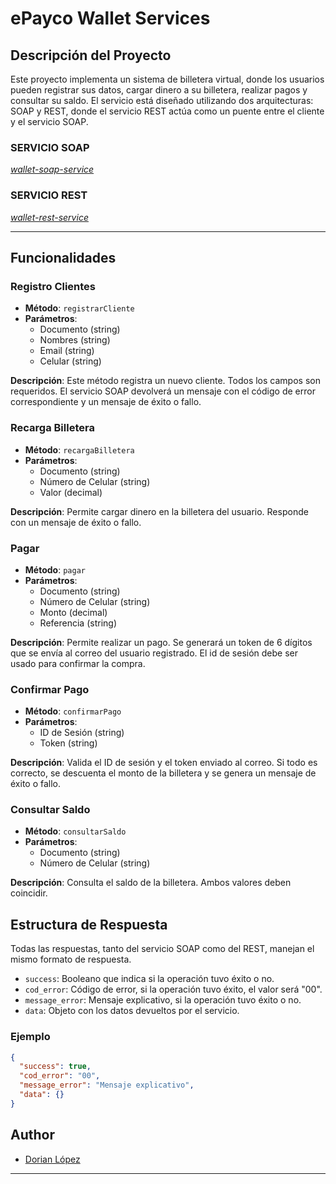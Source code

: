 # ePayco Wallet Services

## Descripción del Proyecto

Este proyecto implementa un sistema de billetera virtual, donde los usuarios pueden registrar sus datos, cargar dinero a su billetera, realizar pagos y consultar su saldo. El servicio está diseñado utilizando dos arquitecturas: SOAP y REST, donde el servicio REST actúa como un puente entre el cliente y el servicio SOAP.

### SERVICIO SOAP

*[wallet-soap-service](wallet-soap-service)*

### SERVICIO REST

*[wallet-rest-service](wallet-rest-service)*

---

## Funcionalidades

### Registro Clientes

- **Método**: `registrarCliente`
- **Parámetros**:
  - Documento (string)
  - Nombres (string)
  - Email (string)
  - Celular (string)

**Descripción**: Este método registra un nuevo cliente. Todos los campos son requeridos. El servicio SOAP devolverá un mensaje con el código de error correspondiente y un mensaje de éxito o fallo.

### Recarga Billetera

- **Método**: `recargaBilletera`
- **Parámetros**:
  - Documento (string)
  - Número de Celular (string)
  - Valor (decimal)

**Descripción**: Permite cargar dinero en la billetera del usuario. Responde con un mensaje de éxito o fallo.

### Pagar

- **Método**: `pagar`
- **Parámetros**:
  - Documento (string)
  - Número de Celular (string)
  - Monto (decimal)
  - Referencia (string)

**Descripción**: Permite realizar un pago. Se generará un token de 6 dígitos que se envía al correo del usuario registrado. El id de sesión debe ser usado para confirmar la compra.

### Confirmar Pago

- **Método**: `confirmarPago`
- **Parámetros**:
  - ID de Sesión (string)
  - Token (string)

**Descripción**: Valida el ID de sesión y el token enviado al correo. Si todo es correcto, se descuenta el monto de la billetera y se genera un mensaje de éxito o fallo.

### Consultar Saldo

- **Método**: `consultarSaldo`
- **Parámetros**:
  - Documento (string)
  - Número de Celular (string)

**Descripción**: Consulta el saldo de la billetera. Ambos valores deben coincidir.

## Estructura de Respuesta

Todas las respuestas, tanto del servicio SOAP como del REST, manejan el mismo formato de respuesta.

- `success`: Booleano que indica si la operación tuvo éxito o no.
- `cod_error`: Código de error, si la operación tuvo éxito, el valor será "00".
- `message_error`: Mensaje explicativo, si la operación tuvo éxito o no.
- `data`: Objeto con los datos devueltos por el servicio.

### Ejemplo

```json
{
  "success": true,
  "cod_error": "00",
  "message_error": "Mensaje explicativo",
  "data": {}
}
```

## Author

- [Dorian López](https://www.linkedin.com/in/dorian-lorz/)

---